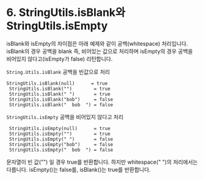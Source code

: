 # 6. StringUtils.isBlank와 StringUtils.isEmpty  

isBlank와 isEmpty의 차이점은 아래 예제와 같이 공백(whitespace) 처리입니다. isBlank의 경우 공백을 blank 즉, 비어있는 값으로 처리하며 isEmpty의 경우 공백을 비어있지 않다고(isEmpty가 false) 리턴합니다.

`String.Utils.isBlank` 공백을 빈값으로 처리

~~~~
StringUtils.isBlank(null)      = true
 StringUtils.isBlank("")        = true
 StringUtils.isBlank(" ")       = true
 StringUtils.isBlank("bob")     = false
 StringUtils.isBlank("  bob  ") = false
~~~~


`StringUtils.isEmpty` 공백을 비어있지 않다고 처리
~~~
 StringUtils.isEmpty(null)      = true
 StringUtils.isEmpty("")        = true
 StringUtils.isEmpty(" ")       = false
 StringUtils.isEmpty("bob")     = false
 StringUtils.isEmpty("  bob  ") = false
~~~

문자열이  빈 값("") 일 경우 true를 반환합니다.
하지만 whitespace("  ")의 처리에서는 다릅니다.
isEmpty()는 false를, isBlank()는 true를 반환합니다.

<br>
<br>
<br>
<br>